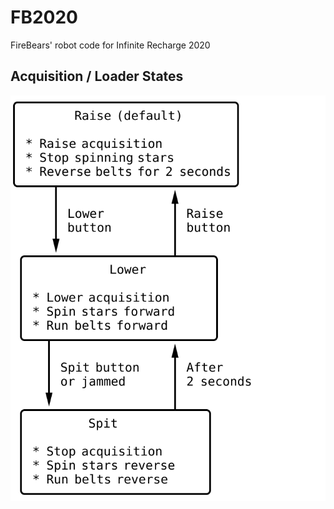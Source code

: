# FB2020

FireBears' robot code for Infinite Recharge 2020

## Acquisition / Loader States

![acquisition states](./img/acquisition.svg)
